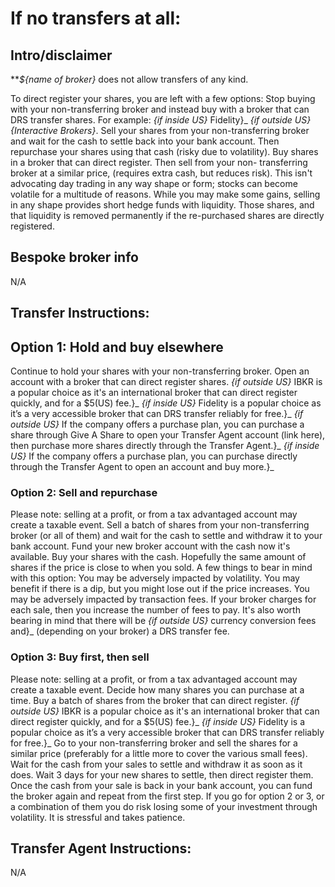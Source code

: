 # If no transfers at all:

## Intro/disclaimer
**_${name of broker}_ does not allow transfers of any kind. 

To direct register your shares, you are left with a few options:
Stop buying with your non-transferring broker and instead buy with a broker that can DRS transfer shares. For example: _{if inside US}_ Fidelity}_ _{if outside US}_ _{Interactive Brokers}_.
Sell your shares from your non-transferring broker and wait for the cash to settle back into your bank account. Then repurchase your shares using that cash (risky due to volatility).
Buy shares in a broker that can direct register. Then sell from your non- transferring broker at a similar price, (requires extra cash, but reduces risk).
This isn't advocating day trading in any way shape or form; stocks can become volatile for a multitude of reasons. While you may make some gains, selling in any shape provides short hedge funds with liquidity. Those shares, and that liquidity is removed permanently if the re-purchased shares are directly registered.


## Bespoke broker info
N/A



## Transfer Instructions:

## Option 1: Hold and buy elsewhere

Continue to hold your shares with your non-transferring broker.
Open an account with a broker that can direct register shares. _{if outside US}_ IBKR is a  popular choice as it's an international broker that can direct register quickly, and for a $5(US) fee.}_ _{if inside US}_ Fidelity is a popular choice as it’s a very accessible broker that can DRS transfer reliably for free.}_
_{if outside US}_ If the company offers a purchase plan, you can purchase a share through Give A Share to open your Transfer Agent account (link here), then purchase more shares directly through the Transfer Agent.}_ _{if inside US}_ If the company offers a purchase plan, you can purchase directly through the Transfer Agent to open an account and buy more.}_

### Option 2: Sell and repurchase

Please note: selling at a profit, or from a tax advantaged account may create a taxable event.
Sell a batch of shares from your non-transferring broker (or all of them) and wait for the cash to settle and withdraw it to your bank account.
Fund your new broker account with the cash now it's available.
Buy your shares with the cash. Hopefully the same amount of shares if the price is close to when you sold.
A few things to bear in mind with this option:
You may be adversely impacted by volatility. You may benefit if there is a dip, but you might lose out if the price increases.
You may be adversely impacted by transaction fees. If your broker charges for each sale, then you increase the number of fees to pay.
It's also worth bearing in mind that there will be _{if outside US}_ currency conversion fees and}_ (depending on your broker) a DRS transfer fee.

### Option 3: Buy first, then sell

Please note: selling at a profit, or from a tax advantaged account may create a taxable event.
Decide how many shares you can purchase at a time.
Buy a batch of shares from the broker that can direct register. _{if outside US}_ IBKR is a  popular choice as it's an international broker that can direct register quickly, and for a $5(US) fee.}_ _{if inside US}_ Fidelity is a popular choice as it’s a very accessible broker that can DRS transfer reliably for free.}_
Go to your non-transferring broker and sell the shares for a similar price (preferably for a little more to cover the various small fees).
Wait for the cash from your sales to settle and withdraw it as soon as it does.
Wait 3 days for your new shares to settle, then direct register them.
Once the cash from your sale is back in your bank account, you can fund the broker again and repeat from the first step.
If you go for option 2 or 3, or a combination of them you do risk losing some of your investment through volatility. It is stressful and takes patience.


## Transfer Agent Instructions:
N/A

